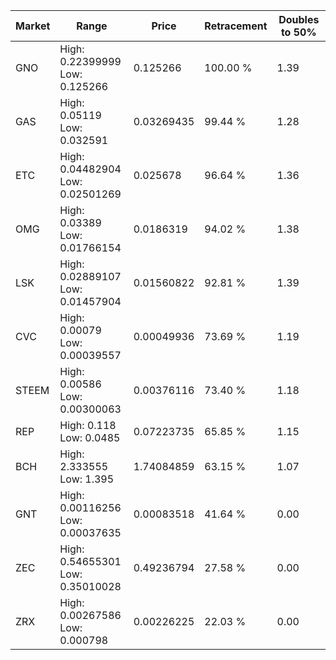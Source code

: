 | Market | Range | Price| Retracement | Doubles to 50% |
| --- | --- | --- | --- | --- |
| GNO | High: 0.22399999<br />Low: 0.125266 | 0.125266 | 100.00 % | 1.39 |
| GAS | High: 0.05119<br />Low: 0.032591 | 0.03269435 | 99.44 % | 1.28 |
| ETC | High: 0.04482904<br />Low: 0.02501269 | 0.025678 | 96.64 % | 1.36 |
| OMG | High: 0.03389<br />Low: 0.01766154 | 0.0186319 | 94.02 % | 1.38 |
| LSK | High: 0.02889107<br />Low: 0.01457904 | 0.01560822 | 92.81 % | 1.39 |
| CVC | High: 0.00079<br />Low: 0.00039557 | 0.00049936 | 73.69 % | 1.19 |
| STEEM | High: 0.00586<br />Low: 0.00300063 | 0.00376116 | 73.40 % | 1.18 |
| REP | High: 0.118<br />Low: 0.0485 | 0.07223735 | 65.85 % | 1.15 |
| BCH | High: 2.333555<br />Low: 1.395 | 1.74084859 | 63.15 % | 1.07 |
| GNT | High: 0.00116256<br />Low: 0.00037635 | 0.00083518 | 41.64 % | 0.00 |
| ZEC | High: 0.54655301<br />Low: 0.35010028 | 0.49236794 | 27.58 % | 0.00 |
| ZRX | High: 0.00267586<br />Low: 0.000798 | 0.00226225 | 22.03 % | 0.00 |
